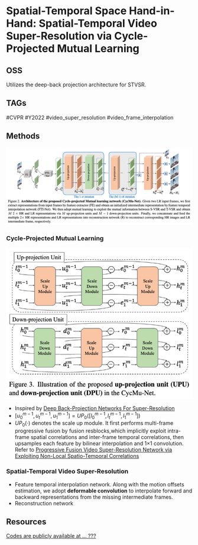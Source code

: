 # Spatial-Temporal Space Hand-in-Hand: Spatial-Temporal Video Super-Resolution via Cycle-Projected Mutual Learning

## OSS

Utilizes the deep-back projection architecture for STVSR.

## TAGs

#CVPR #Y2022 #video_super_resolution #video_frame_interpolation

## Methods

![](./assets/fig_2.png)

### Cycle-Projected Mutual Learning

![](./assets/fig_3.png)

- Inspired by [Deep Back-Projection Networks For Super-Resolution](https://arxiv.org/abs/1803.02735)
- $`[u_0^{m-1}, u_t^{m-1}, u_1^{m-1}] = UP_0([l_0^{m-1}, l_t^{m-1}, l_1^{m-1}])`$
- $`UP_0(\cdot)`$ denotes the scale up module. It first performs multi-frame progressive fusion  by fusion resblocks,which implicitly exploit intra-frame spatial correlations and inter-frame temporal correlations, then upsamples each feature by bilinear interpolation and 1×1 convolution. Refer to [Progressive Fusion Video Super-Resolution Network via Exploiting Non-Local
Spatio-Temporal Correlations](https://github.com/psychopa4/PFNL)

### Spatial-Temporal Video Super-Resolution

- Feature temporal interpolation network. Along with the motion offsets estimation, we adopt **deformable convolution** to interpolate forward and backward representations from the missing intermediate frames.
- Reconstruction network


## Resources

[Codes are publicly available at ... ???](https://github.com/hhhhhumengshun/CycMuNet)
